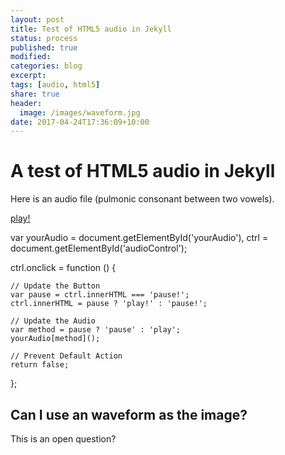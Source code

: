 ```yaml
---
layout: post
title: Test of HTML5 audio in Jekyll 
status: process
published: true
modified:
categories: blog
excerpt:
tags: [audio, html5]
share: true
header:
  image: /images/waveform.jpg
date: 2017-04-24T17:36:09+10:00
---
```


# A test of HTML5 audio in Jekyll

Here is an audio file (pulmonic consonant between two vowels).  

<audio id="yourAudio" preload='none'>
    <source src='/audio/aGa.wav' type='audio/wav' />
</audio>
<a href="#" id="audioControl">play!</a>

var yourAudio = document.getElementById('yourAudio'),
    ctrl = document.getElementById('audioControl');

ctrl.onclick = function () {

    // Update the Button
    var pause = ctrl.innerHTML === 'pause!';
    ctrl.innerHTML = pause ? 'play!' : 'pause!';

    // Update the Audio
    var method = pause ? 'pause' : 'play';
    yourAudio[method]();

    // Prevent Default Action
    return false;
};

## Can I use an waveform as the image?
This is an open question?



